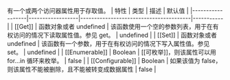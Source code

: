 有一个或两个访问器属性用于存取值。
| 特性               | 类型               | 描述                                     | 默认值       |
|------------------|------------------|----------------------------------------|-----------|
| [[Get]]          | 函数对象或者 undefined | 该函数使用一个空的参数列表，用于在有权访问的情况下读取属性值。参见 get。 | undefined |
| [[Set]]          | 函数对象或者 undefined | 该函数有一个参数，用于在有权访问的情况下写入属性值。参见 set。      | undefined |
| [[Enumerable]]   | Boolean          | [[可枚举]]，则该属性可以用 for...in 循环来枚举。     | false     |
| [[Configurable]] | Boolean          | 如果该值为 false，则该属性不能被删除，且不能被转变成数据属性      | false     |


